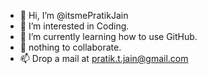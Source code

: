 - 👋 Hi, I’m @itsmePratikJain
- 👀 I’m interested in Coding.
- 🌱 I’m currently learning how to use GitHub.
- 💞️ nothing to collaborate.
- 📫 Drop a mail at pratik.t.jain@gmail.com

<!---
itsmePratikJain/itsmePratikJain is a ✨ special ✨ repository because its `README.md` (this file) appears on your GitHub profile.
You can click the Preview link to take a look at your changes.
--->
